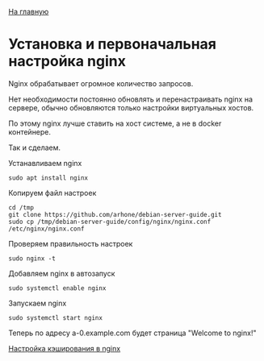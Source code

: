 [На главную](README.md)

# Установка и первоначальная настройка nginx

Nginx обрабатывает огромное количество запросов.

Нет необходимости постоянно обновлять и перенастраивать nginx на сервере, 
обычно обновляются только настройки виртуальных хостов.

По этому nginx лучше ставить на хост системе, а не в docker контейнере.

Так и сделаем.

Устанавливаем nginx
```
sudo apt install nginx
```

Копируем файл настроек
```
cd /tmp
git clone https://github.com/arhone/debian-server-guide.git
sudo cp /tmp/debian-server-guide/config/nginx/nginx.conf /etc/nginx/nginx.conf
```

Проверяем правильность настроек
```
sudo nginx -t
```

Добавляем nginx в автозапуск
```
sudo systemctl enable nginx
```

Запускаем nginx
```
sudo systemctl start nginx
```

Теперь по адресу a-0.example.com будет страница "Welcome to nginx!"

[Настройка кэширования в nginx](nginx.cache.md)